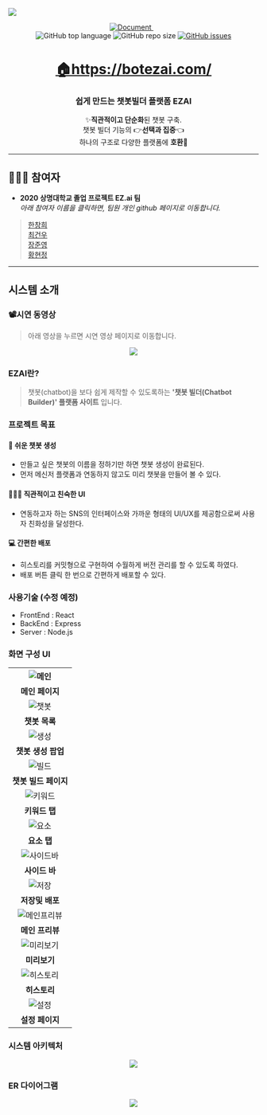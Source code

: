 
<p><a href='https://botezai.com/'><img src='https://github.com/Hanswind/EZ.ai/blob/master/ez.ai/client/src/objects/ezai_logo.png' /></a></p>

<div align='center'>
  <a href="https://github.com/Hanswind/EZ.ai/tree/master/documents">
    <img alt="Document" src="https://img.shields.io/badge/document-yes-important">
  </a>
  <img alt="" src="https://img.shields.io/badge/node-v.12.14.0-informational">
  <img alt="" src="https://img.shields.io/badge/npm-v.6.13.4-informational">
  <img alt="" src="https://img.shields.io/badge/yarn-v.1.22.4-informational"><br >
  <img alt="GitHub top language" src="https://img.shields.io/github/languages/top/Hanswind/EZ.ai?color=blueviolet"> 
  <img alt="GitHub repo size" src="https://img.shields.io/github/repo-size/Hanswind/EZ.ai?color=green"> 
  <a href="https://github.com/Hanswind/EZ.ai/issues">
    <img alt="GitHub issues" src="https://img.shields.io/github/issues/Hanswind/EZ.ai">
  </a>

</div>

<h1 align='middle'><a href='https://botezai.com/'>🏠https://botezai.com/</a></h1>
<h3 align='middle'> 쉽게 만드는 챗봇빌더 플랫폼 EZAI</h3>
                 
<p align='middle'>
✨<strong>직관적이고 단순화</strong>된 챗봇 구축.<br>
 챗봇 빌더 기능의 👉<strong>선택과 집중</strong>👈 <br>
 하나의 구조로 다양한 플랫폼에 <strong>호환</strong>💯<br>
</p>

---
## 👨‍👨‍👧 참여자

- **2020 상명대학교 졸업 프로젝트 EZ.ai 팀**<br />
_아래 참여자 이름을 클릭하면, 팀원 개인 github 페이지로 이동합니다._
> [한창희](https://github.com/hchayan) <br /> 
> [최건우](https://github.com/CHOIKEONWOO) <br />
> [장준영](https://github.com/junyeongjang) <br />
> [황현정](https://github.com/giraff) <br />


---

## 시스템 소개

### 📽시연 동영상
> 아래 영상을 누르면 시연 영상 페이지로 이동합니다.
<p align='middle'><a href='https://youtu.be/15SafPcMxXU' align='middle'><img src='./documents/README_image/thumbnail.gif' /></a></p>

### EZAI란?
> 챗봇(chatbot)을 보다 쉽게 제작할 수 있도록하는 **'챗봇 빌더(Chatbot Builder)' 플랫폼 사이트** 입니다.

### 프로젝트 목표
  #### 🌈 쉬운 챗봇 생성
  - 만들고 싶은 챗봇의 이름을 정하기만 하면 챗봇 생성이 완료된다.
  - 먼저 메신저 플랫폼과 연동하지 않고도 미리 챗봇을 만들어 볼 수 있다.

  #### 👨‍👨‍👧 직관적이고 친숙한 UI
  - 연동하고자 하는 SNS의 인터페이스와 가까운 형태의 UI/UX를 제공함으로써 사용자 친화성을 달성한다.

  #### 💻 간편한 배포
  - 히스토리를 커밋형으로 구현하여 수월하게 버전 관리를 할 수 있도록 하였다.
  - 배포 버튼 클릭 한 번으로 간편하게 배포할 수 있다.

### 사용기술 (수정 예정)
- FrontEnd : React
- BackEnd : Express
- Server : Node.js

### 화면 구성 UI
<table>
  <tr>
    <th align='middle'><img alt="메인" src="./documents/README_image/main.png"></th>
  </tr>
  <tr>
    <td align='middle'><strong>메인 페이지</strong></td>
  </tr>
  <tr>
    <td align='middle'><img alt="챗봇" src="./documents/README_image/botList.png"></th>
  </tr>
  <tr>
    <td align='middle'><strong>챗봇 목록</strong> </td>
  </tr>
  <tr>
    <td align='middle'><img alt="생성" src="./documents/README_image/botConnection.png"></td>
  </tr>
  <tr>
    <td align='middle'><strong>챗봇 생성 팝업</strong></td>
  </tr>
  <tr>
    <td align='middle'><img alt="빌드" src="./documents/README_image/botBuild.png"></td>
  </tr>
  <tr>
    <td align='middle'><strong>챗봇 빌드 페이지</strong></td>
  </tr>
  <tr>
    <td align='middle'><img alt="키워드" src="./documents/README_image/keyword.png"></td>
  </tr>
  <tr>
    <td align='middle'><strong>키워드 탭</strong></td>
  </tr>
  <tr>
    <td align='middle'><img alt="요소" src="./documents/README_image/element.png"></td>
  </tr>
  <tr>
    <td align='middle'><strong>요소 탭</strong></td>
  </tr>
  <tr>
    <td align='middle'><img alt="사이드바" src="./documents/README_image/sidebar.png"></td>
  </tr>
  <tr>
    <td align='middle'><strong>사이드 바</strong></td>
  </tr>
  <tr>
    <td align='middle'><img alt="저장" src="./documents/README_image/save.png"></td>
  </tr>
  <tr>
    <td align='middle'><strong>저장및 배포</strong></td>
  </tr>
  <tr>    
    <td align='middle'><img alt="메인프리뷰" src="./documents/README_image/main-preview.png"></td>
  </tr>
  <tr>
    <td align='middle'><strong>메인 프리뷰</strong></td>
  </tr>
  <tr>
    <td align='middle'><img alt="미리보기" src="./documents/README_image/preview.png"></td>
  </tr>
  <tr>
    <td align='middle'><strong>미리보기</strong></td>
  </tr>
  <tr>
    <td align='middle'><img alt="히스토리" src="./documents/README_image/history.png"></td>
  </tr>
  <tr>
    <td align='middle'><strong>히스토리</strong></td>
  </tr>
  <tr>
    <td align='middle'><center><img alt="설정" src="./documents/README_image/settings.png"></center></td>
  </tr>
  <tr>
    <td align='middle'><strong>설정 페이지</strong></td>
  </tr>
</table>

### 시스템 아키텍처
<p align='middle'><a href='./docs/system-architecture.png'><img src='./documents/README_image/system-architecture.png' /></a></p>

### ER 다이어그램
<p align='middle'><a href='./docs/ERDiagrm.png'><img src='./documents/README_image/ERDiagram.png' /></a></p>

